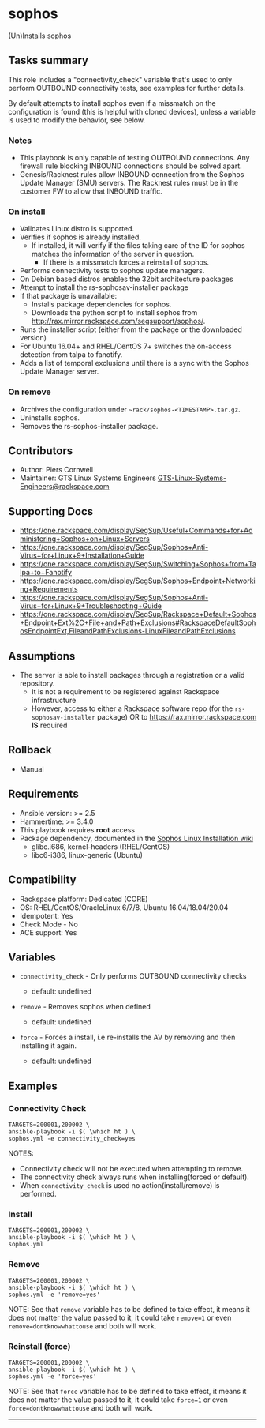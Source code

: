 # sophos

(Un)Installs sophos

## Tasks summary

This role includes a "connectivity_check" variable that's used to only perform OUTBOUND connectivity tests, see examples for further details.

By default attempts to install sophos even if a missmatch on the configuration is found (this is helpful with cloned devices), unless a variable is used to modify the behavior, see below.

### Notes

- This playbook is only capable of testing OUTBOUND connections. Any firewall rule blocking INBOUND connections should be solved apart.
- Genesis/Racknest rules allow INBOUND connection from the Sophos Update Manager (SMU) servers. The Racknest rules must be in the customer FW to allow that INBOUND traffic.

### On install
  - Validates Linux distro is supported.
  - Verifies if sophos is already installed.
    - If installed, it will verify if the files taking care of the ID for sophos matches the information of the server in question.
      - If there is a missmatch forces a reinstall of sophos.
  - Performs connectivity tests to sophos update managers.
  - On Debian based distros enables the 32bit architecture packages
  - Attempt to install the rs-sophosav-installer package
  - If that package is unavailable:
    - Installs package dependencies for sophos.
    - Downloads the python script to install sophos from http://rax.mirror.rackspace.com/segsupport/sophos/.
  - Runs the installer script (either from the package or the downloaded version)
  - For Ubuntu 16.04+ and RHEL/CentOS 7+ switches the on-access detection from talpa to fanotify.
  - Adds a list of temporal exclusions until there is a sync with the Sophos Update Manager server.

### On remove
  - Archives the configuration under `~rack/sophos-<TIMESTAMP>.tar.gz`.
  - Uninstalls sophos.
  - Removes the rs-sophos-installer package.

## Contributors
  - Author: Piers Cornwell
  - Maintainer: GTS Linux Systems Engineers <GTS-Linux-Systems-Engineers@rackspace.com>

## Supporting Docs
  - https://one.rackspace.com/display/SegSup/Useful+Commands+for+Administering+Sophos+on+Linux+Servers
  - https://one.rackspace.com/display/SegSup/Sophos+Anti-Virus+for+Linux+9+Installation+Guide
  - https://one.rackspace.com/display/SegSup/Switching+Sophos+from+Talpa+to+Fanotify
  - https://one.rackspace.com/display/SegSup/Sophos+Endpoint+Networking+Requirements
  - https://one.rackspace.com/display/SegSup/Sophos+Anti-Virus+for+Linux+9+Troubleshooting+Guide
  - https://one.rackspace.com/display/SegSup/Rackspace+Default+Sophos+Endpoint+Ext%2C+File+and+Path+Exclusions#RackspaceDefaultSophosEndpointExt,FileandPathExclusions-LinuxFileandPathExclusions

## Assumptions
  - The server is able to install packages through a registration or a valid repository.
    - It is not a requirement to be registered against Rackspace infrastructure
    - However, access to either a Rackspace software repo (for the `rs-sophosav-installer` package) OR to https://rax.mirror.rackspace.com **IS** required

## Rollback
  - Manual

## Requirements
  - Ansible version: >= 2.5
  - Hammertime: >= 3.4.0
  - This playbook requires **root** access
  - Package dependency, documented in the [Sophos Linux Installation wiki](https://one.rackspace.com/display/SegSup/Sophos+Anti-Virus+for+Linux+9+Installation+Guide#SophosAnti-VirusforLinux9InstallationGuide-Prerequisites)
    - glibc.i686, kernel-headers (RHEL/CentOS)
    - libc6-i386, linux-generic (Ubuntu)

## Compatibility
  - Rackspace platform: Dedicated (CORE)
  - OS: RHEL/CentOS/OracleLinux 6/7/8, Ubuntu 16.04/18.04/20.04
  - Idempotent: Yes
  - Check Mode - No
  - ACE support: Yes

## Variables
  - `connectivity_check` - Only performs OUTBOUND connectivity checks
    - default: undefined

  - `remove` - Removes sophos when defined
    - default: undefined

  - `force` - Forces a install, i.e re-installs the AV by removing and then installing it again.
    - default: undefined

## Examples

### Connectivity Check

  ```
TARGETS=200001,200002 \
  ansible-playbook -i $( \which ht ) \
  sophos.yml -e connectivity_check=yes
```

NOTES:
  - Connectivity check will not be executed when attempting to remove.
  - The connectivity check always runs when installing(forced or default).
  - When `connectivity_check` is used no action(install/remove) is performed.

### Install

  ```
TARGETS=200001,200002 \
  ansible-playbook -i $( \which ht ) \
  sophos.yml
```
### Remove

  ```
TARGETS=200001,200002 \
  ansible-playbook -i $( \which ht ) \
  sophos.yml -e 'remove=yes'
```

NOTE: See that `remove` variable has to be defined to take effect, it means it does not matter the value passed to it, it could take `remove=1` or even `remove=dontknowwhattouse` and both will work.

### Reinstall (force)

  ```
TARGETS=200001,200002 \
  ansible-playbook -i $( \which ht ) \
  sophos.yml -e 'force=yes'
```

NOTE: See that `force` variable has to be defined to take effect, it means it does not matter the value passed to it, it could take `force=1` or even `force=dontknowwhattouse` and both will work.

---
